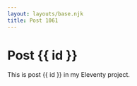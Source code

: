 ```yaml
---
layout: layouts/base.njk
title: Post 1061
---
```


# Post {{ id }}

This is post {{ id }} in my Eleventy project.
